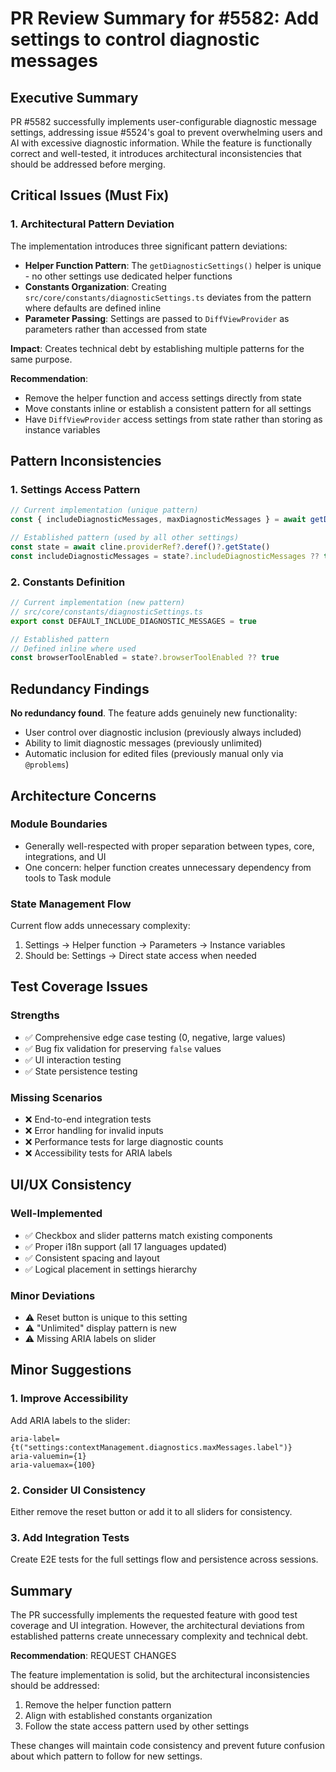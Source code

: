 # PR Review Summary for #5582: Add settings to control diagnostic messages

## Executive Summary

PR #5582 successfully implements user-configurable diagnostic message settings, addressing issue #5524's goal to prevent overwhelming users and AI with excessive diagnostic information. While the feature is functionally correct and well-tested, it introduces architectural inconsistencies that should be addressed before merging.

## Critical Issues (Must Fix)

### 1. **Architectural Pattern Deviation**

The implementation introduces three significant pattern deviations:

- **Helper Function Pattern**: The `getDiagnosticSettings()` helper is unique - no other settings use dedicated helper functions
- **Constants Organization**: Creating `src/core/constants/diagnosticSettings.ts` deviates from the pattern where defaults are defined inline
- **Parameter Passing**: Settings are passed to `DiffViewProvider` as parameters rather than accessed from state

**Impact**: Creates technical debt by establishing multiple patterns for the same purpose.

**Recommendation**:

- Remove the helper function and access settings directly from state
- Move constants inline or establish a consistent pattern for all settings
- Have `DiffViewProvider` access settings from state rather than storing as instance variables

## Pattern Inconsistencies

### 1. **Settings Access Pattern**

```typescript
// Current implementation (unique pattern)
const { includeDiagnosticMessages, maxDiagnosticMessages } = await getDiagnosticSettings(cline)

// Established pattern (used by all other settings)
const state = await cline.providerRef?.deref()?.getState()
const includeDiagnosticMessages = state?.includeDiagnosticMessages ?? true
```

### 2. **Constants Definition**

```typescript
// Current implementation (new pattern)
// src/core/constants/diagnosticSettings.ts
export const DEFAULT_INCLUDE_DIAGNOSTIC_MESSAGES = true

// Established pattern
// Defined inline where used
const browserToolEnabled = state?.browserToolEnabled ?? true
```

## Redundancy Findings

**No redundancy found**. The feature adds genuinely new functionality:

- User control over diagnostic inclusion (previously always included)
- Ability to limit diagnostic messages (previously unlimited)
- Automatic inclusion for edited files (previously manual only via `@problems`)

## Architecture Concerns

### Module Boundaries

- Generally well-respected with proper separation between types, core, integrations, and UI
- One concern: helper function creates unnecessary dependency from tools to Task module

### State Management Flow

Current flow adds unnecessary complexity:

1. Settings → Helper function → Parameters → Instance variables
2. Should be: Settings → Direct state access when needed

## Test Coverage Issues

### Strengths

- ✅ Comprehensive edge case testing (0, negative, large values)
- ✅ Bug fix validation for preserving `false` values
- ✅ UI interaction testing
- ✅ State persistence testing

### Missing Scenarios

- ❌ End-to-end integration tests
- ❌ Error handling for invalid inputs
- ❌ Performance tests for large diagnostic counts
- ❌ Accessibility tests for ARIA labels

## UI/UX Consistency

### Well-Implemented

- ✅ Checkbox and slider patterns match existing components
- ✅ Proper i18n support (all 17 languages updated)
- ✅ Consistent spacing and layout
- ✅ Logical placement in settings hierarchy

### Minor Deviations

- ⚠️ Reset button is unique to this setting
- ⚠️ "Unlimited" display pattern is new
- ⚠️ Missing ARIA labels on slider

## Minor Suggestions

### 1. **Improve Accessibility**

Add ARIA labels to the slider:

```tsx
aria-label={t("settings:contextManagement.diagnostics.maxMessages.label")}
aria-valuemin={1}
aria-valuemax={100}
```

### 2. **Consider UI Consistency**

Either remove the reset button or add it to all sliders for consistency.

### 3. **Add Integration Tests**

Create E2E tests for the full settings flow and persistence across sessions.

## Summary

The PR successfully implements the requested feature with good test coverage and UI integration. However, the architectural deviations from established patterns create unnecessary complexity and technical debt.

**Recommendation**: REQUEST CHANGES

The feature implementation is solid, but the architectural inconsistencies should be addressed:

1. Remove the helper function pattern
2. Align with established constants organization
3. Follow the state access pattern used by other settings

These changes will maintain code consistency and prevent future confusion about which pattern to follow for new settings.
